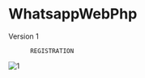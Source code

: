 # WhatsappWebPhp

Version 1 



          REGISTRATION 
          
![1](https://user-images.githubusercontent.com/54207353/129261508-7acb3ddf-5583-4f55-a626-758779852d56.PNG)
          
